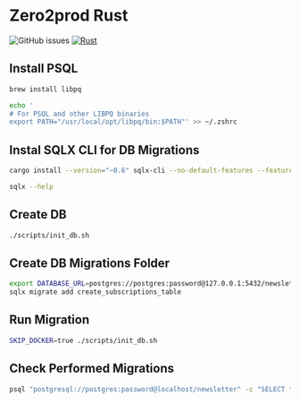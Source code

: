 # Zero2prod Rust

![GitHub issues](https://img.shields.io/github/issues/AdeThorMiwa/zero2prod.svg)
[![Rust](https://github.com/AdeThorMiwa/zero2prod/actions/workflows/ci.yml/badge.svg)](https://github.com/AdeThorMiwa/zero2prod/actions/workflows/ci.yml)

## Install PSQL

```bash
brew install libpq

echo '
# For PSQL and other LIBPQ binaries
export PATH="/usr/local/opt/libpq/bin:$PATH"' >> ~/.zshrc
```

## Instal SQLX CLI for DB Migrations

```bash
cargo install --version="~0.6" sqlx-cli --no-default-features --features rustls,postgres

sqlx --help
```

## Create DB

```bash
./scripts/init_db.sh
```

## Create DB Migrations Folder

```bash
export DATABASE_URL=postgres://postgres:password@127.0.0.1:5432/newsletter
sqlx migrate add create_subscriptions_table
```

## Run Migration

```bash
SKIP_DOCKER=true ./scripts/init_db.sh
```

## Check Performed Migrations

```bash
psql "postgresql://postgres:password@localhost/newsletter" -c "SELECT * FROM _sqlx_migrations"
```

